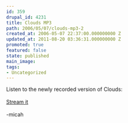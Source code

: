 ```yaml
---
id: 359
drupal_id: 4231
title: Clouds MP3
path: 2006/05/07/clouds-mp3-2
created_at: 2006-05-07 22:37:00.000000000 Z
updated_at: 2011-08-20 03:36:31.000000000 Z
promoted: true
featured: false
state: published
main_image: 
tags:
- Uncategorized
---
```

Listen to the newly recorded version of Clouds:<br /><br /><a href="http://www.reddingbrothers.com/sound/full/clouds.mp3"></a><a href="http://www.reddingbrothers.com/sound/stream/clouds.m3u">Stream it</a><br /><br />-micah
